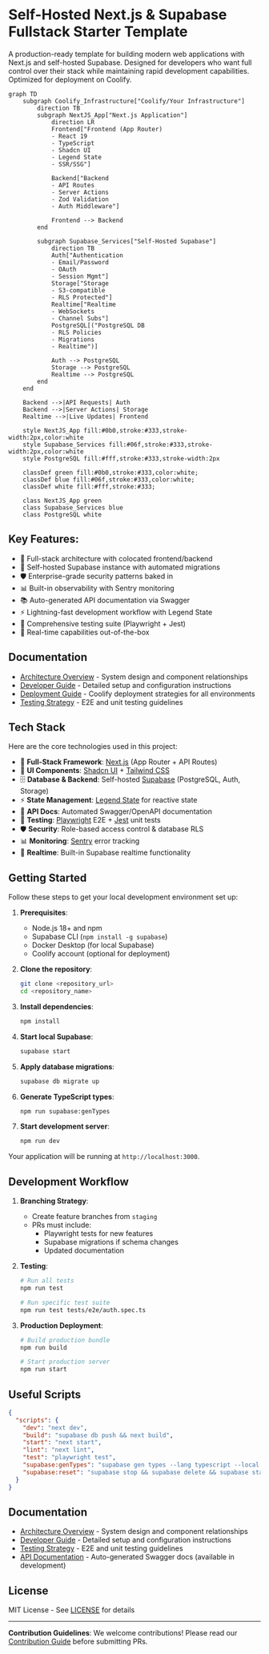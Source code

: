 # Self-Hosted Next.js & Supabase Fullstack Starter Template

A production-ready template for building modern web applications with Next.js and self-hosted Supabase. Designed for developers who want full control over their stack while maintaining rapid development capabilities. Optimized for deployment on Coolify.

```mermaid
graph TD
    subgraph Coolify_Infrastructure["Coolify/Your Infrastructure"]
        direction TB
        subgraph NextJS_App["Next.js Application"]
            direction LR
            Frontend["Frontend (App Router)
            - React 19
            - TypeScript
            - Shadcn UI
            - Legend State
            - SSR/SSG"]

            Backend["Backend
            - API Routes
            - Server Actions
            - Zod Validation
            - Auth Middleware"]

            Frontend --> Backend
        end

        subgraph Supabase_Services["Self-Hosted Supabase"]
            direction TB
            Auth["Authentication
            - Email/Password
            - OAuth
            - Session Mgmt"]
            Storage["Storage
            - S3-compatible
            - RLS Protected"]
            Realtime["Realtime
            - WebSockets
            - Channel Subs"]
            PostgreSQL[("PostgreSQL DB
            - RLS Policies
            - Migrations
            - Realtime")]

            Auth --> PostgreSQL
            Storage --> PostgreSQL
            Realtime --> PostgreSQL
        end
    end

    Backend -->|API Requests| Auth
    Backend -->|Server Actions| Storage
    Realtime -->|Live Updates| Frontend

    style NextJS_App fill:#0b0,stroke:#333,stroke-width:2px,color:white
    style Supabase_Services fill:#06f,stroke:#333,stroke-width:2px,color:white
    style PostgreSQL fill:#fff,stroke:#333,stroke-width:2px

    classDef green fill:#0b0,stroke:#333,color:white;
    classDef blue fill:#06f,stroke:#333,color:white;
    classDef white fill:#fff,stroke:#333;

    class NextJS_App green
    class Supabase_Services blue
    class PostgreSQL white
```

## Key Features:

- 🚀 Full-stack architecture with colocated frontend/backend
- 🔐 Self-hosted Supabase instance with automated migrations
- 🛡️ Enterprise-grade security patterns baked in
- 📊 Built-in observability with Sentry monitoring
- 📚 Auto-generated API documentation via Swagger
- ⚡ Lightning-fast development workflow with Legend State
- 🧪 Comprehensive testing suite (Playwright + Jest)
- 🔄 Real-time capabilities out-of-the-box

## Documentation

- [Architecture Overview](architecture.md) - System design and component relationships
- [Developer Guide](documentation.md) - Detailed setup and configuration instructions
- [Deployment Guide](deployment.md) - Coolify deployment strategies for all environments
- [Testing Strategy](documentation.md#testing-strategy) - E2E and unit testing guidelines

## Tech Stack

Here are the core technologies used in this project:

- 🚀 **Full-Stack Framework**: [Next.js](https://nextjs.org/) (App Router + API Routes)
- 🎨 **UI Components**: [Shadcn UI](https://ui.shadcn.com/) + [Tailwind CSS](https://tailwindcss.com/)
- 🗄️ **Database & Backend**: Self-hosted [Supabase](https://supabase.com/) (PostgreSQL, Auth, Storage)
- ⚡ **State Management**: [Legend State](https://legendapp.com/) for reactive state
- 📜 **API Docs**: Automated Swagger/OpenAPI documentation
- 🧪 **Testing**: [Playwright](https://playwright.dev/) E2E + [Jest](https://jestjs.io/) unit tests
- 🛡️ **Security**: Role-based access control & database RLS
- 📊 **Monitoring**: [Sentry](https://sentry.io/) error tracking
- 🔄 **Realtime**: Built-in Supabase realtime functionality

## Getting Started

Follow these steps to get your local development environment set up:

1. **Prerequisites**:

   - Node.js 18+ and npm
   - Supabase CLI (`npm install -g supabase`)
   - Docker Desktop (for local Supabase)
   - Coolify account (optional for deployment)

2. **Clone the repository**:

   ```bash
   git clone <repository_url>
   cd <repository_name>
   ```

3. **Install dependencies**:

   ```bash
   npm install
   ```

4. **Start local Supabase**:

   ```bash
   supabase start
   ```

5. **Apply database migrations**:

   ```bash
   supabase db migrate up
   ```

6. **Generate TypeScript types**:

   ```bash
   npm run supabase:genTypes
   ```

7. **Start development server**:
   ```bash
   npm run dev
   ```

Your application will be running at `http://localhost:3000`.

## Development Workflow

1. **Branching Strategy**:

   - Create feature branches from `staging`
   - PRs must include:
     - Playwright tests for new features
     - Supabase migrations if schema changes
     - Updated documentation

2. **Testing**:

   ```bash
   # Run all tests
   npm run test

   # Run specific test suite
   npm run test tests/e2e/auth.spec.ts
   ```

3. **Production Deployment**:

   ```bash
   # Build production bundle
   npm run build

   # Start production server
   npm run start
   ```

## Useful Scripts

```json
{
  "scripts": {
    "dev": "next dev",
    "build": "supabase db push && next build",
    "start": "next start",
    "lint": "next lint",
    "test": "playwright test",
    "supabase:genTypes": "supabase gen types --lang typescript --local > types/supabaseTypes.ts",
    "supabase:reset": "supabase stop && supabase delete && supabase start"
  }
}
```

## Documentation

- [Architecture Overview](architecture.md) - System design and component relationships
- [Developer Guide](documentation.md) - Detailed setup and configuration instructions
- [Testing Strategy](documentation.md#testing-strategy) - E2E and unit testing guidelines
- [API Documentation](/api-docs) - Auto-generated Swagger docs (available in development)

## License

MIT License - See [LICENSE](LICENSE) for details

---

**Contribution Guidelines**: We welcome contributions! Please read our [Contribution Guide](CONTRIBUTING.md) before submitting PRs.
